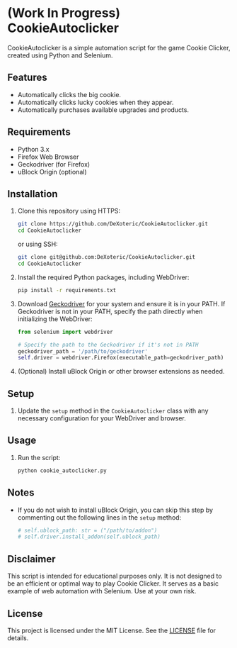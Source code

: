 # (Work In Progress) CookieAutoclicker

CookieAutoclicker is a simple automation script for the game Cookie Clicker, created using Python and Selenium.

## Features

- Automatically clicks the big cookie.
- Automatically clicks lucky cookies when they appear.
- Automatically purchases available upgrades and products.

## Requirements

- Python 3.x
- Firefox Web Browser
- Geckodriver (for Firefox)
- uBlock Origin (optional)

## Installation

1. Clone this repository using HTTPS:
   ```sh
   git clone https://github.com/DeXoteric/CookieAutoclicker.git
   cd CookieAutoclicker
   ```

   or using SSH:
   ```sh
   git clone git@github.com:DeXoteric/CookieAutoclicker.git
   cd CookieAutoclicker
   ```

2. Install the required Python packages, including WebDriver:
   ```sh
   pip install -r requirements.txt
   ```

3. Download [Geckodriver](https://github.com/mozilla/geckodriver/releases) for your system and ensure it is in your PATH. If Geckodriver is not in your PATH, specify the path directly when initializing the WebDriver:

   ```python
   from selenium import webdriver

   # Specify the path to the Geckodriver if it's not in PATH
   geckodriver_path = '/path/to/geckodriver'
   self.driver = webdriver.Firefox(executable_path=geckodriver_path)
   ```

4. (Optional) Install uBlock Origin or other browser extensions as needed.

## Setup

1. Update the `setup` method in the `CookieAutoclicker` class with any necessary configuration for your WebDriver and browser.

## Usage

1. Run the script:
   ```sh
   python cookie_autoclicker.py
   ```

## Notes

- If you do not wish to install uBlock Origin, you can skip this step by commenting out the following lines in the `setup` method:
  ```python
  # self.ublock_path: str = ("/path/to/addon")
  # self.driver.install_addon(self.ublock_path)
  ```

## Disclaimer

This script is intended for educational purposes only. It is not designed to be an efficient or optimal way to play Cookie Clicker. It serves as a basic example of web automation with Selenium. Use at your own risk.

## License

This project is licensed under the MIT License. See the [LICENSE](LICENSE) file for details.
